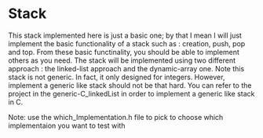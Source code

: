 # Stack
This stack implemented here is just a basic one; by that I mean I will just implement the basic functionality of a stack such as : creation, push, pop and top. From these basic functinality, you should be able to implement others as you need.  The stack will be implemented using two different approach : the linked-list approach and the dynamic-array one. Note this stack is not generic. In fact, it only designed for integers. However, implement a generic like stack should not be that hard. You can refer to the project in the generic-C_linkedList in order to implement a generic like stack in C.

Note: use the which_Implementation.h file to pick to choose which implementaion you want to test with     
